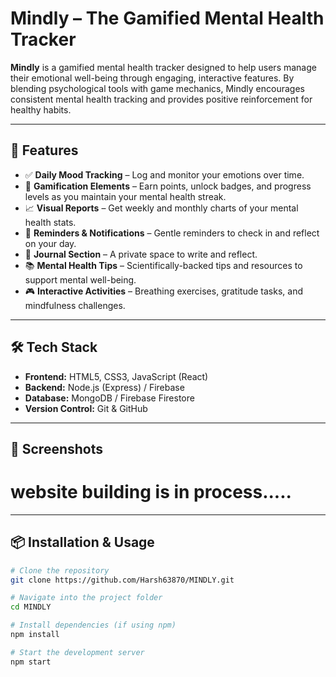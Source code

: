 # Mindly – The Gamified Mental Health Tracker

**Mindly** is a gamified mental health tracker designed to help users manage their emotional well-being through engaging, interactive features. By blending psychological tools with game mechanics, Mindly encourages consistent mental health tracking and provides positive reinforcement for healthy habits.

---

## 🧠 Features

- ✅ **Daily Mood Tracking** – Log and monitor your emotions over time.
- 🎯 **Gamification Elements** – Earn points, unlock badges, and progress levels as you maintain your mental health streak.
- 📈 **Visual Reports** – Get weekly and monthly charts of your mental health stats.
- 🔔 **Reminders & Notifications** – Gentle reminders to check in and reflect on your day.
- 📝 **Journal Section** – A private space to write and reflect.
- 📚 **Mental Health Tips** – Scientifically-backed tips and resources to support mental well-being.
- 🎮 **Interactive Activities** – Breathing exercises, gratitude tasks, and mindfulness challenges.

---

## 🛠️ Tech Stack

- **Frontend:** HTML5, CSS3, JavaScript (React)
- **Backend:** Node.js (Express) / Firebase
- **Database:** MongoDB / Firebase Firestore
- **Version Control:** Git & GitHub

---

## 📸 Screenshots

# website building is in process.....
---

## 📦 Installation & Usage

```bash
# Clone the repository
git clone https://github.com/Harsh63870/MINDLY.git

# Navigate into the project folder
cd MINDLY

# Install dependencies (if using npm)
npm install

# Start the development server
npm start
